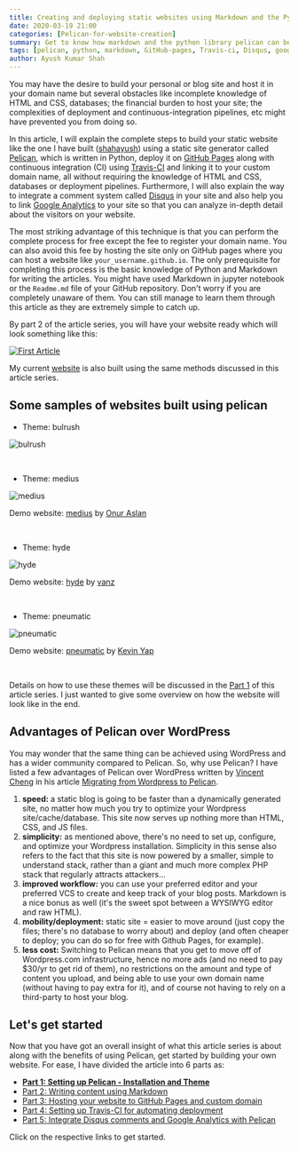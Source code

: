 ```yaml
---
title: Creating and deploying static websites using Markdown and the Python library Pelican
date: 2020-03-19 21:00
categories: [Pelican-for-website-creation]
summary: Get to know how markdown and the python library pelican can be used to create your static website.
tags: [pelican, python, markdown, GitHub-pages, Travis-ci, Disqus, google analytics]
author: Ayush Kumar Shah
---
```


You may have the desire to build your personal or blog site and host it in your domain name but several obstacles like
incomplete knowledge of HTML and CSS, databases; the financial burden to host your site; the complexities of deployment and
continuous-integration pipelines, etc might have prevented you from doing so.

In this article, I will explain the complete steps to build your static website like the one I have built ([shahayush](https://shahayush.com)) using a static site generator
called [Pelican](https://docs.getpelican.com/en/stable/index.html), which is written in Python, deploy it on [GitHub
Pages](https://pages.github.com/) along with continuous integration (CI) using [Travis-CI](https://travis-ci.org/) and
linking it to your custom domain name, all without requiring the knowledge of HTML and CSS, databases or deployment
pipelines. Furthermore, I will also explain the way to integrate a comment system called [Disqus](https://disqus.com/)
in your site and also help you to link [Google Analytics](https://analytics.google.com/analytics/web/) to your site so
that you can analyze in-depth detail about the visitors on your website.

The most striking advantage of this technique is that you can perform the complete process for free except the fee to
register your domain name. You can also avoid this fee by hosting the site only on GitHub pages where you can host a
website like `your_username.github.io`. The only prerequisite for completing this process is the basic knowledge of
Python and Markdown for writing the articles. You might have used Markdown in jupyter notebook or the `Readme.md`
file of your GitHub repository. Don't worry if you are completely unaware of them. You can still manage to learn them
through this article as they are extremely simple to catch up. 

By part 2 of the article series, you will have your website ready which will look something like this:

[![First Article](/assets/img/sample/first_article.png)](https://ibb.co/px31tnG)

My current [website](https://shahayush.com) is also built using the same methods discussed in this article series.

## Some samples of websites built using pelican

- Theme: bulrush

![bulrush](/assets/img/sample/sample1_bulrush.png)

<br>

- Theme: medius

![medius](/assets/img/sample/sample2_medius.png)

Demo website: [medius](https://onur.github.io/medius/medius.html) by [Onur Aslan](https://onur.github.io/medius/author/onur-aslan.html)

<br>

- Theme: hyde

![hyde](/assets/img/sample/sample3_hyde.png)

Demo website: [hyde](http://jvanz.com/) by [vanz](http://jvanz.com/)

<br>

- Theme: pneumatic

![pneumatic](/assets/img/sample/sample4_pneumatic.png)

Demo website: [pneumatic](https://kevinyap.ca/)  by [Kevin Yap](https://kevinyap.ca/about/)

<br>

Details on how to use these themes will be discussed in the [Part 1](https://shahayush.com/2020/03/web-pelican-pt1-setup) of this article series. I just wanted to give some overview on how the website will look like in the end.

## Advantages of Pelican over WordPress

You may wonder that the same thing can be achieved using WordPress and has a wider community compared to Pelican. So,
why use Pelican? I have listed a few advantages of Pelican over WordPress written by [Vincent Cheng](http://www.vcheng.org/) in his article [Migrating from
Wordpress to
Pelican](http://www.vcheng.org/2014/02/22/migrating-from-wordpress-to-pelican/?fbclid=IwAR0dlc-OGv6B0fQ7rGSP5lHY3Ei0oNT6k9WwvX-_TB2yU_dC51uj1Y9gWkI).

1. **speed:** a static blog is going to be faster than a dynamically generated site, no matter how much you try to optimize your Wordpress site/cache/database. This site now serves up nothing more than HTML, CSS, and JS files.
2. **simplicity:** as mentioned above, there's no need to set up, configure, and optimize your Wordpress installation.
   Simplicity in this sense also refers to the fact that this site is now powered by a smaller, simple to understand
   stack, rather than a giant and much more complex PHP stack that regularly attracts attackers...
3. **improved workflow:** you can use your preferred editor and your preferred VCS to create and keep track of your blog posts. Markdown is a nice bonus as well (it's the sweet spot between a WYSIWYG editor and raw HTML).
4. **mobility/deployment:** static site = easier to move around (just copy the files; there's no database to worry
   about) and deploy (and often cheaper to deploy; you can do so for free with Github Pages, for example).
5. **less cost:** Switching to Pelican means that you get to move off of Wordpress.com infrastructure, hence no more ads (and no need
to pay $30/yr to get rid of them), no restrictions on the amount and type of content you upload, and being able to use your
own domain name (without having to pay extra for it), and of course not having to rely on a third-party to host your blog.

## Let's get started

Now that you have got an overall insight of what this article series is about along with the benefits of using Pelican, get started by building your own website. For ease, I have divided the article into 6 parts as:

- [**Part 1: Setting up Pelican - Installation and Theme**](https://shahayush.com/2020/03/web-pelican-pt1-setup)
- [Part 2: Writing content using Markdown](https://shahayush.com/2020/03/web-pelican-pt2-markdown)
- [Part 3: Hosting your website to GitHub Pages and custom domain](https://shahayush.com/2020/03/web-pelican-pt3-hosting)
- [Part 4: Setting up Travis-CI for automating deployment](https://shahayush.com/2020/05/web-pelican-pt4-travisci)
- [Part 5: Integrate Disqus comments and Google Analytics with Pelican](https://shahayush.com/2020/05/web-pelican-pt5-disqus-analytics)

Click on the respective links to get started.
